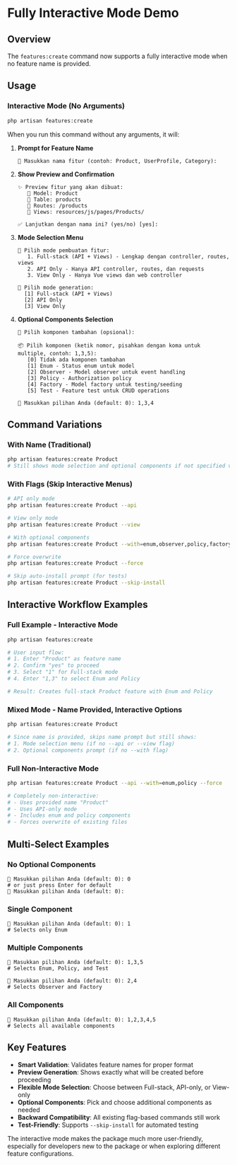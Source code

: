# Fully Interactive Mode Demo

## Overview
The `features:create` command now supports a fully interactive mode when no feature name is provided.

## Usage

### Interactive Mode (No Arguments)
```bash
php artisan features:create
```

When you run this command without any arguments, it will:

1. **Prompt for Feature Name**
   ```
   📝 Masukkan nama fitur (contoh: Product, UserProfile, Category):
   ```

2. **Show Preview and Confirmation**
   ```
   ✨ Preview fitur yang akan dibuat:
      📂 Model: Product
      📂 Table: products
      📂 Routes: /products
      📂 Views: resources/js/pages/Products/
   
   ✅ Lanjutkan dengan nama ini? (yes/no) [yes]:
   ```

3. **Mode Selection Menu**
   ```
   🎯 Pilih mode pembuatan fitur:
      1. Full-stack (API + Views) - Lengkap dengan controller, routes, views
      2. API Only - Hanya API controller, routes, dan requests
      3. View Only - Hanya Vue views dan web controller
   
   🤔 Pilih mode generation:
     [1] Full-stack (API + Views)
     [2] API Only
     [3] View Only
   ```

4. **Optional Components Selection**
   ```
   🔧 Pilih komponen tambahan (opsional):

   📦 Pilih komponen (ketik nomor, pisahkan dengan koma untuk multiple, contoh: 1,3,5):
      [0] Tidak ada komponen tambahan
      [1] Enum - Status enum untuk model
      [2] Observer - Model observer untuk event handling
      [3] Policy - Authorization policy
      [4] Factory - Model factory untuk testing/seeding
      [5] Test - Feature test untuk CRUD operations

   🎯 Masukkan pilihan Anda (default: 0): 1,3,4
   ```

## Command Variations

### With Name (Traditional)
```bash
php artisan features:create Product
# Still shows mode selection and optional components if not specified via flags
```

### With Flags (Skip Interactive Menus)
```bash
# API only mode
php artisan features:create Product --api

# View only mode  
php artisan features:create Product --view

# With optional components
php artisan features:create Product --with=enum,observer,policy,factory,test

# Force overwrite
php artisan features:create Product --force

# Skip auto-install prompt (for tests)
php artisan features:create Product --skip-install
```

## Interactive Workflow Examples

### Full Example - Interactive Mode
```bash
php artisan features:create

# User input flow:
# 1. Enter "Product" as feature name
# 2. Confirm "yes" to proceed
# 3. Select "1" for Full-stack mode
# 4. Enter "1,3" to select Enum and Policy

# Result: Creates full-stack Product feature with Enum and Policy
```

### Mixed Mode - Name Provided, Interactive Options
```bash
php artisan features:create Product

# Since name is provided, skips name prompt but still shows:
# 1. Mode selection menu (if no --api or --view flag)
# 2. Optional components prompt (if no --with flag)
```

### Full Non-Interactive Mode
```bash
php artisan features:create Product --api --with=enum,policy --force

# Completely non-interactive:
# - Uses provided name "Product"
# - Uses API-only mode
# - Includes enum and policy components
# - Forces overwrite of existing files
```

## Multi-Select Examples

### No Optional Components
```
🎯 Masukkan pilihan Anda (default: 0): 0
# or just press Enter for default
🎯 Masukkan pilihan Anda (default: 0): 
```

### Single Component
```
🎯 Masukkan pilihan Anda (default: 0): 1
# Selects only Enum
```

### Multiple Components
```
🎯 Masukkan pilihan Anda (default: 0): 1,3,5
# Selects Enum, Policy, and Test

🎯 Masukkan pilihan Anda (default: 0): 2,4
# Selects Observer and Factory
```

### All Components
```
🎯 Masukkan pilihan Anda (default: 0): 1,2,3,4,5
# Selects all available components
```

## Key Features

- **Smart Validation**: Validates feature names for proper format
- **Preview Generation**: Shows exactly what will be created before proceeding
- **Flexible Mode Selection**: Choose between Full-stack, API-only, or View-only
- **Optional Components**: Pick and choose additional components as needed
- **Backward Compatibility**: All existing flag-based commands still work
- **Test-Friendly**: Supports `--skip-install` for automated testing

The interactive mode makes the package much more user-friendly, especially for developers new to the package or when exploring different feature configurations.
